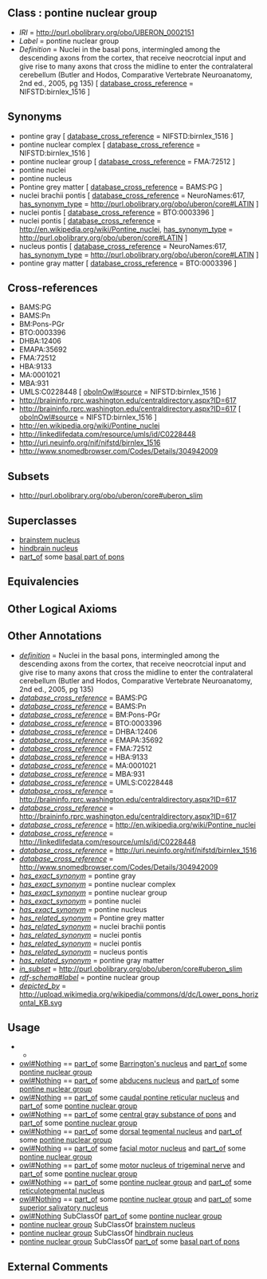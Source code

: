 
## Class : pontine nuclear group

 * *IRI* = http://purl.obolibrary.org/obo/UBERON_0002151
 * *Label* = pontine nuclear group
 * *Definition* = Nuclei in the basal pons, intermingled among the descending axons from the cortex, that receive neocrotcial input and give rise to many axons that cross the midline to enter the contralateral cerebellum (Butler and Hodos, Comparative Vertebrate Neuroanatomy, 2nd ed., 2005, pg 135) [ [database_cross_reference](../../ef/oboInOwl#hasDbXref.md) = NIFSTD:birnlex_1516 ]

## Synonyms

 * pontine gray [ [database_cross_reference](../../ef/oboInOwl#hasDbXref.md) = NIFSTD:birnlex_1516 ]
 * pontine nuclear complex [ [database_cross_reference](../../ef/oboInOwl#hasDbXref.md) = NIFSTD:birnlex_1516 ]
 * pontine nuclear group [ [database_cross_reference](../../ef/oboInOwl#hasDbXref.md) = FMA:72512 ]
 * pontine nuclei
 * pontine nucleus
 * Pontine grey matter [ [database_cross_reference](../../ef/oboInOwl#hasDbXref.md) = BAMS:PG ]
 * nuclei brachii pontis [ [database_cross_reference](../../ef/oboInOwl#hasDbXref.md) = NeuroNames:617, [has_synonym_type](../../pe/oboInOwl#hasSynonymType.md) = http://purl.obolibrary.org/obo/uberon/core#LATIN ]
 * nuclei pontis [ [database_cross_reference](../../ef/oboInOwl#hasDbXref.md) = BTO:0003396 ]
 * nuclei pontis [ [database_cross_reference](../../ef/oboInOwl#hasDbXref.md) = http://en.wikipedia.org/wiki/Pontine_nuclei, [has_synonym_type](../../pe/oboInOwl#hasSynonymType.md) = http://purl.obolibrary.org/obo/uberon/core#LATIN ]
 * nucleus pontis [ [database_cross_reference](../../ef/oboInOwl#hasDbXref.md) = NeuroNames:617, [has_synonym_type](../../pe/oboInOwl#hasSynonymType.md) = http://purl.obolibrary.org/obo/uberon/core#LATIN ]
 * pontine gray matter [ [database_cross_reference](../../ef/oboInOwl#hasDbXref.md) = BTO:0003396 ]

## Cross-references

 * BAMS:PG
 * BAMS:Pn
 * BM:Pons-PGr
 * BTO:0003396
 * DHBA:12406
 * EMAPA:35692
 * FMA:72512
 * HBA:9133
 * MA:0001021
 * MBA:931
 * UMLS:C0228448 [ [oboInOwl#source](../../ce/oboInOwl#source.md) = NIFSTD:birnlex_1516 ]
 * http://braininfo.rprc.washington.edu/centraldirectory.aspx?ID=617
 * http://braininfo.rprc.washington.edu/centraldirectory.aspx?ID=617 [ [oboInOwl#source](../../ce/oboInOwl#source.md) = NIFSTD:birnlex_1516 ]
 * http://en.wikipedia.org/wiki/Pontine_nuclei
 * http://linkedlifedata.com/resource/umls/id/C0228448
 * http://uri.neuinfo.org/nif/nifstd/birnlex_1516
 * http://www.snomedbrowser.com/Codes/Details/304942009

## Subsets

 * http://purl.obolibrary.org/obo/uberon/core#uberon_slim

## Superclasses

 * [brainstem nucleus](../../UBERON/31/UBERON_0006331.md)
 * [hindbrain nucleus](../../UBERON/62/UBERON_0009662.md)
 * [part_of](../../BFO/50/BFO_0000050.md) some [basal part of pons](../../UBERON/67/UBERON_0002567.md)

## Equivalencies


## Other Logical Axioms


## Other Annotations

 * *[definition](../../IAO/15/IAO_0000115.md)* = Nuclei in the basal pons, intermingled among the descending axons from the cortex, that receive neocrotcial input and give rise to many axons that cross the midline to enter the contralateral cerebellum (Butler and Hodos, Comparative Vertebrate Neuroanatomy, 2nd ed., 2005, pg 135)
 * *[database_cross_reference](../../ef/oboInOwl#hasDbXref.md)* = BAMS:PG
 * *[database_cross_reference](../../ef/oboInOwl#hasDbXref.md)* = BAMS:Pn
 * *[database_cross_reference](../../ef/oboInOwl#hasDbXref.md)* = BM:Pons-PGr
 * *[database_cross_reference](../../ef/oboInOwl#hasDbXref.md)* = BTO:0003396
 * *[database_cross_reference](../../ef/oboInOwl#hasDbXref.md)* = DHBA:12406
 * *[database_cross_reference](../../ef/oboInOwl#hasDbXref.md)* = EMAPA:35692
 * *[database_cross_reference](../../ef/oboInOwl#hasDbXref.md)* = FMA:72512
 * *[database_cross_reference](../../ef/oboInOwl#hasDbXref.md)* = HBA:9133
 * *[database_cross_reference](../../ef/oboInOwl#hasDbXref.md)* = MA:0001021
 * *[database_cross_reference](../../ef/oboInOwl#hasDbXref.md)* = MBA:931
 * *[database_cross_reference](../../ef/oboInOwl#hasDbXref.md)* = UMLS:C0228448
 * *[database_cross_reference](../../ef/oboInOwl#hasDbXref.md)* = http://braininfo.rprc.washington.edu/centraldirectory.aspx?ID=617
 * *[database_cross_reference](../../ef/oboInOwl#hasDbXref.md)* = http://braininfo.rprc.washington.edu/centraldirectory.aspx?ID=617
 * *[database_cross_reference](../../ef/oboInOwl#hasDbXref.md)* = http://en.wikipedia.org/wiki/Pontine_nuclei
 * *[database_cross_reference](../../ef/oboInOwl#hasDbXref.md)* = http://linkedlifedata.com/resource/umls/id/C0228448
 * *[database_cross_reference](../../ef/oboInOwl#hasDbXref.md)* = http://uri.neuinfo.org/nif/nifstd/birnlex_1516
 * *[database_cross_reference](../../ef/oboInOwl#hasDbXref.md)* = http://www.snomedbrowser.com/Codes/Details/304942009
 * *[has_exact_synonym](../../ym/oboInOwl#hasExactSynonym.md)* = pontine gray
 * *[has_exact_synonym](../../ym/oboInOwl#hasExactSynonym.md)* = pontine nuclear complex
 * *[has_exact_synonym](../../ym/oboInOwl#hasExactSynonym.md)* = pontine nuclear group
 * *[has_exact_synonym](../../ym/oboInOwl#hasExactSynonym.md)* = pontine nuclei
 * *[has_exact_synonym](../../ym/oboInOwl#hasExactSynonym.md)* = pontine nucleus
 * *[has_related_synonym](../../ym/oboInOwl#hasRelatedSynonym.md)* = Pontine grey matter
 * *[has_related_synonym](../../ym/oboInOwl#hasRelatedSynonym.md)* = nuclei brachii pontis
 * *[has_related_synonym](../../ym/oboInOwl#hasRelatedSynonym.md)* = nuclei pontis
 * *[has_related_synonym](../../ym/oboInOwl#hasRelatedSynonym.md)* = nuclei pontis
 * *[has_related_synonym](../../ym/oboInOwl#hasRelatedSynonym.md)* = nucleus pontis
 * *[has_related_synonym](../../ym/oboInOwl#hasRelatedSynonym.md)* = pontine gray matter
 * *[in_subset](../../et/oboInOwl#inSubset.md)* = http://purl.obolibrary.org/obo/uberon/core#uberon_slim
 * *[rdf-schema#label](../../el/rdf-schema#label.md)* = pontine nuclear group
 * *[depicted_by](../../depicted/by/depicted_by.md)* = http://upload.wikimedia.org/wikipedia/commons/d/dc/Lower_pons_horizontal_KB.svg

## Usage

 * -
 * [owl#Nothing](../../ng/owl#Nothing.md) == [part_of](../../BFO/50/BFO_0000050.md) some [Barrington's nucleus](../../UBERON/32/UBERON_0007632.md) and [part_of](../../BFO/50/BFO_0000050.md) some [pontine nuclear group](../../UBERON/51/UBERON_0002151.md)
 * [owl#Nothing](../../ng/owl#Nothing.md) == [part_of](../../BFO/50/BFO_0000050.md) some [abducens nucleus](../../UBERON/82/UBERON_0002682.md) and [part_of](../../BFO/50/BFO_0000050.md) some [pontine nuclear group](../../UBERON/51/UBERON_0002151.md)
 * [owl#Nothing](../../ng/owl#Nothing.md) == [part_of](../../BFO/50/BFO_0000050.md) some [caudal pontine reticular nucleus](../../UBERON/63/UBERON_0002963.md) and [part_of](../../BFO/50/BFO_0000050.md) some [pontine nuclear group](../../UBERON/51/UBERON_0002151.md)
 * [owl#Nothing](../../ng/owl#Nothing.md) == [part_of](../../BFO/50/BFO_0000050.md) some [central gray substance of pons](../../UBERON/68/UBERON_0002968.md) and [part_of](../../BFO/50/BFO_0000050.md) some [pontine nuclear group](../../UBERON/51/UBERON_0002151.md)
 * [owl#Nothing](../../ng/owl#Nothing.md) == [part_of](../../BFO/50/BFO_0000050.md) some [dorsal tegmental nucleus](../../UBERON/43/UBERON_0002143.md) and [part_of](../../BFO/50/BFO_0000050.md) some [pontine nuclear group](../../UBERON/51/UBERON_0002151.md)
 * [owl#Nothing](../../ng/owl#Nothing.md) == [part_of](../../BFO/50/BFO_0000050.md) some [facial motor nucleus](../../UBERON/11/UBERON_0003011.md) and [part_of](../../BFO/50/BFO_0000050.md) some [pontine nuclear group](../../UBERON/51/UBERON_0002151.md)
 * [owl#Nothing](../../ng/owl#Nothing.md) == [part_of](../../BFO/50/BFO_0000050.md) some [motor nucleus of trigeminal nerve](../../UBERON/33/UBERON_0002633.md) and [part_of](../../BFO/50/BFO_0000050.md) some [pontine nuclear group](../../UBERON/51/UBERON_0002151.md)
 * [owl#Nothing](../../ng/owl#Nothing.md) == [part_of](../../BFO/50/BFO_0000050.md) some [pontine nuclear group](../../UBERON/51/UBERON_0002151.md) and [part_of](../../BFO/50/BFO_0000050.md) some [reticulotegmental nucleus](../../UBERON/47/UBERON_0002147.md)
 * [owl#Nothing](../../ng/owl#Nothing.md) == [part_of](../../BFO/50/BFO_0000050.md) some [pontine nuclear group](../../UBERON/51/UBERON_0002151.md) and [part_of](../../BFO/50/BFO_0000050.md) some [superior salivatory nucleus](../../UBERON/49/UBERON_0002149.md)
 * [owl#Nothing](../../ng/owl#Nothing.md) SubClassOf [part_of](../../BFO/50/BFO_0000050.md) some [pontine nuclear group](../../UBERON/51/UBERON_0002151.md)
 * [pontine nuclear group](../../UBERON/51/UBERON_0002151.md) SubClassOf [brainstem nucleus](../../UBERON/31/UBERON_0006331.md)
 * [pontine nuclear group](../../UBERON/51/UBERON_0002151.md) SubClassOf [hindbrain nucleus](../../UBERON/62/UBERON_0009662.md)
 * [pontine nuclear group](../../UBERON/51/UBERON_0002151.md) SubClassOf [part_of](../../BFO/50/BFO_0000050.md) some [basal part of pons](../../UBERON/67/UBERON_0002567.md)

## External Comments

